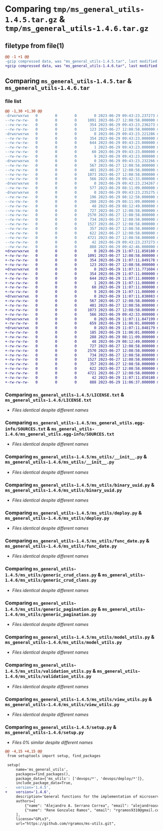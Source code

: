 # Comparing `tmp/ms_general_utils-1.4.5.tar.gz` & `tmp/ms_general_utils-1.4.6.tar.gz`

## filetype from file(1)

```diff
@@ -1 +1 @@
-gzip compressed data, was "ms_general_utils-1.4.5.tar", last modified: Thu Jun 29 09:43:23 2023, max compression
+gzip compressed data, was "ms_general_utils-1.4.6.tar", last modified: Thu Jun 29 11:07:11 2023, max compression
```

## Comparing `ms_general_utils-1.4.5.tar` & `ms_general_utils-1.4.6.tar`

### file list

```diff
@@ -1,30 +1,30 @@
-drwxrwxrwx   0        0        0        0 2023-06-29 09:43:23.237273 ms_general_utils-1.4.5/
--rw-rw-rw-   0        0        0     1091 2023-06-27 12:08:58.000000 ms_general_utils-1.4.5/LICENSE.txt
--rw-rw-rw-   0        0        0      354 2023-06-29 09:43:23.236273 ms_general_utils-1.4.5/PKG-INFO
--rw-rw-rw-   0        0        0      123 2023-06-27 12:08:58.000000 ms_general_utils-1.4.5/README.md
-drwxrwxrwx   0        0        0        0 2023-06-29 09:43:23.221286 ms_general_utils-1.4.5/ms_general_utils.egg-info/
--rw-rw-rw-   0        0        0      354 2023-06-29 09:43:23.000000 ms_general_utils-1.4.5/ms_general_utils.egg-info/PKG-INFO
--rw-rw-rw-   0        0        0      644 2023-06-29 09:43:23.000000 ms_general_utils-1.4.5/ms_general_utils.egg-info/SOURCES.txt
--rw-rw-rw-   0        0        0        1 2023-06-29 09:43:23.000000 ms_general_utils-1.4.5/ms_general_utils.egg-info/dependency_links.txt
--rw-rw-rw-   0        0        0       60 2023-06-29 09:43:23.000000 ms_general_utils-1.4.5/ms_general_utils.egg-info/entry_points.txt
--rw-rw-rw-   0        0        0        9 2023-06-29 09:43:23.000000 ms_general_utils-1.4.5/ms_general_utils.egg-info/top_level.txt
-drwxrwxrwx   0        0        0        0 2023-06-29 09:43:23.232266 ms_general_utils-1.4.5/ms_utils/
--rw-rw-rw-   0        0        0      567 2023-06-27 12:08:58.000000 ms_general_utils-1.4.5/ms_utils/__init__.py
--rw-rw-rw-   0        0        0      401 2023-06-27 12:08:58.000000 ms_general_utils-1.4.5/ms_utils/abstract_model.py
--rw-rw-rw-   0        0        0     1073 2023-06-27 12:08:58.000000 ms_general_utils-1.4.5/ms_utils/binary_uuid.py
--rw-rw-rw-   0        0        0      566 2023-06-29 09:42:33.000000 ms_general_utils-1.4.5/ms_utils/deploy.py
-drwxrwxrwx   0        0        0        0 2023-06-29 09:43:23.234267 ms_general_utils-1.4.5/ms_utils/devops/
--rw-rw-rw-   0        0        0      577 2023-06-29 08:11:09.000000 ms_general_utils-1.4.5/ms_utils/devops/Dockerfile
-drwxrwxrwx   0        0        0        0 2023-06-29 09:43:23.235275 ms_general_utils-1.4.5/ms_utils/devops/deploy/
--rw-rw-rw-   0        0        0      196 2023-06-29 08:12:58.000000 ms_general_utils-1.4.5/ms_utils/devops/deploy/script.sh
--rw-rw-rw-   0        0        0      288 2023-06-29 08:11:09.000000 ms_general_utils-1.4.5/ms_utils/devops/docker-compose.yml
--rw-rw-rw-   0        0        0       48 2023-06-29 08:12:49.000000 ms_general_utils-1.4.5/ms_utils/devops/dockerfile.env
--rw-rw-rw-   0        0        0      727 2023-06-27 12:08:58.000000 ms_general_utils-1.4.5/ms_utils/func_date.py
--rw-rw-rw-   0        0        0     2570 2023-06-27 12:08:58.000000 ms_general_utils-1.4.5/ms_utils/generic_crud_class.py
--rw-rw-rw-   0        0        0      734 2023-06-27 12:08:58.000000 ms_general_utils-1.4.5/ms_utils/generic_pagination.py
--rw-rw-rw-   0        0        0     1527 2023-06-27 12:08:58.000000 ms_general_utils-1.4.5/ms_utils/model_utils.py
--rw-rw-rw-   0        0        0      357 2023-06-27 12:08:58.000000 ms_general_utils-1.4.5/ms_utils/prepare_json_response.py
--rw-rw-rw-   0        0        0      622 2023-06-27 12:08:58.000000 ms_general_utils-1.4.5/ms_utils/validation_utils.py
--rw-rw-rw-   0        0        0     4721 2023-06-27 12:08:58.000000 ms_general_utils-1.4.5/ms_utils/view_utils.py
--rw-rw-rw-   0        0        0       42 2023-06-29 09:43:23.237273 ms_general_utils-1.4.5/setup.cfg
--rw-rw-rw-   0        0        0      888 2023-06-29 09:42:46.000000 ms_general_utils-1.4.5/setup.py
+drwxrwxrwx   0        0        0        0 2023-06-29 11:07:11.850180 ms_general_utils-1.4.6/
+-rw-rw-rw-   0        0        0     1091 2023-06-27 12:08:58.000000 ms_general_utils-1.4.6/LICENSE.txt
+-rw-rw-rw-   0        0        0      354 2023-06-29 11:07:11.849178 ms_general_utils-1.4.6/PKG-INFO
+-rw-rw-rw-   0        0        0      123 2023-06-27 12:08:58.000000 ms_general_utils-1.4.6/README.md
+drwxrwxrwx   0        0        0        0 2023-06-29 11:07:11.771604 ms_general_utils-1.4.6/ms_general_utils.egg-info/
+-rw-rw-rw-   0        0        0      354 2023-06-29 11:07:11.000000 ms_general_utils-1.4.6/ms_general_utils.egg-info/PKG-INFO
+-rw-rw-rw-   0        0        0      644 2023-06-29 11:07:11.000000 ms_general_utils-1.4.6/ms_general_utils.egg-info/SOURCES.txt
+-rw-rw-rw-   0        0        0        1 2023-06-29 11:07:11.000000 ms_general_utils-1.4.6/ms_general_utils.egg-info/dependency_links.txt
+-rw-rw-rw-   0        0        0       60 2023-06-29 11:07:11.000000 ms_general_utils-1.4.6/ms_general_utils.egg-info/entry_points.txt
+-rw-rw-rw-   0        0        0        9 2023-06-29 11:07:11.000000 ms_general_utils-1.4.6/ms_general_utils.egg-info/top_level.txt
+drwxrwxrwx   0        0        0        0 2023-06-29 11:07:11.838083 ms_general_utils-1.4.6/ms_utils/
+-rw-rw-rw-   0        0        0      567 2023-06-27 12:08:58.000000 ms_general_utils-1.4.6/ms_utils/__init__.py
+-rw-rw-rw-   0        0        0      401 2023-06-27 12:08:58.000000 ms_general_utils-1.4.6/ms_utils/abstract_model.py
+-rw-rw-rw-   0        0        0     1073 2023-06-27 12:08:58.000000 ms_general_utils-1.4.6/ms_utils/binary_uuid.py
+-rw-rw-rw-   0        0        0      566 2023-06-29 09:42:33.000000 ms_general_utils-1.4.6/ms_utils/deploy.py
+drwxrwxrwx   0        0        0        0 2023-06-29 11:07:11.847199 ms_general_utils-1.4.6/ms_utils/devops/
+-rw-rw-rw-   0        0        0      659 2023-06-29 11:06:01.000000 ms_general_utils-1.4.6/ms_utils/devops/Dockerfile
+drwxrwxrwx   0        0        0        0 2023-06-29 11:07:11.848179 ms_general_utils-1.4.6/ms_utils/devops/deploy/
+-rw-rw-rw-   0        0        0      185 2023-06-29 11:06:01.000000 ms_general_utils-1.4.6/ms_utils/devops/deploy/script.sh
+-rw-rw-rw-   0        0        0      288 2023-06-29 08:11:09.000000 ms_general_utils-1.4.6/ms_utils/devops/docker-compose.yml
+-rw-rw-rw-   0        0        0       48 2023-06-29 08:12:49.000000 ms_general_utils-1.4.6/ms_utils/devops/dockerfile.env
+-rw-rw-rw-   0        0        0      727 2023-06-27 12:08:58.000000 ms_general_utils-1.4.6/ms_utils/func_date.py
+-rw-rw-rw-   0        0        0     2570 2023-06-27 12:08:58.000000 ms_general_utils-1.4.6/ms_utils/generic_crud_class.py
+-rw-rw-rw-   0        0        0      734 2023-06-27 12:08:58.000000 ms_general_utils-1.4.6/ms_utils/generic_pagination.py
+-rw-rw-rw-   0        0        0     1527 2023-06-27 12:08:58.000000 ms_general_utils-1.4.6/ms_utils/model_utils.py
+-rw-rw-rw-   0        0        0      357 2023-06-27 12:08:58.000000 ms_general_utils-1.4.6/ms_utils/prepare_json_response.py
+-rw-rw-rw-   0        0        0      622 2023-06-27 12:08:58.000000 ms_general_utils-1.4.6/ms_utils/validation_utils.py
+-rw-rw-rw-   0        0        0     4721 2023-06-27 12:08:58.000000 ms_general_utils-1.4.6/ms_utils/view_utils.py
+-rw-rw-rw-   0        0        0       42 2023-06-29 11:07:11.850180 ms_general_utils-1.4.6/setup.cfg
+-rw-rw-rw-   0        0        0      888 2023-06-29 11:06:37.000000 ms_general_utils-1.4.6/setup.py
```

### Comparing `ms_general_utils-1.4.5/LICENSE.txt` & `ms_general_utils-1.4.6/LICENSE.txt`

 * *Files identical despite different names*

### Comparing `ms_general_utils-1.4.5/ms_general_utils.egg-info/SOURCES.txt` & `ms_general_utils-1.4.6/ms_general_utils.egg-info/SOURCES.txt`

 * *Files identical despite different names*

### Comparing `ms_general_utils-1.4.5/ms_utils/__init__.py` & `ms_general_utils-1.4.6/ms_utils/__init__.py`

 * *Files identical despite different names*

### Comparing `ms_general_utils-1.4.5/ms_utils/binary_uuid.py` & `ms_general_utils-1.4.6/ms_utils/binary_uuid.py`

 * *Files identical despite different names*

### Comparing `ms_general_utils-1.4.5/ms_utils/deploy.py` & `ms_general_utils-1.4.6/ms_utils/deploy.py`

 * *Files identical despite different names*

### Comparing `ms_general_utils-1.4.5/ms_utils/func_date.py` & `ms_general_utils-1.4.6/ms_utils/func_date.py`

 * *Files identical despite different names*

### Comparing `ms_general_utils-1.4.5/ms_utils/generic_crud_class.py` & `ms_general_utils-1.4.6/ms_utils/generic_crud_class.py`

 * *Files identical despite different names*

### Comparing `ms_general_utils-1.4.5/ms_utils/generic_pagination.py` & `ms_general_utils-1.4.6/ms_utils/generic_pagination.py`

 * *Files identical despite different names*

### Comparing `ms_general_utils-1.4.5/ms_utils/model_utils.py` & `ms_general_utils-1.4.6/ms_utils/model_utils.py`

 * *Files identical despite different names*

### Comparing `ms_general_utils-1.4.5/ms_utils/validation_utils.py` & `ms_general_utils-1.4.6/ms_utils/validation_utils.py`

 * *Files identical despite different names*

### Comparing `ms_general_utils-1.4.5/ms_utils/view_utils.py` & `ms_general_utils-1.4.6/ms_utils/view_utils.py`

 * *Files identical despite different names*

### Comparing `ms_general_utils-1.4.5/setup.py` & `ms_general_utils-1.4.6/setup.py`

 * *Files 0% similar despite different names*

```diff
@@ -4,15 +4,15 @@
 from setuptools import setup, find_packages
 
 setup(
     name='ms_general_utils',
     packages=find_packages(),
     package_data={'ms_utils': ['devops/*', 'devops/deploy/*']},
     include_package_data=True,
-    version='1.4.5',
+    version='1.4.6',
     description='General functions for the implementation of microservices.',
     authors=[
         {"name": "Alejandro A. Serrano Correa", "email": "alejandroasc93@gmail.com"},
         {"name": "Rene Gonzalez Ramos", "email": "rgramos9310@gmail.com"}
     ],
     license="GPLv3",
     url="https://github.com/rgramos/ms-utils.git",
```

